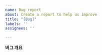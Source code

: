 ```yaml
---
name: Bug report
about: Create a report to help us improve
title: "[Bug]"
labels: ''
assignees: ''

---
```


**버그 개요**
